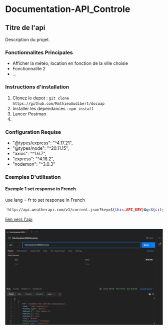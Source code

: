# Documentation-API_Controle
## Titre de l'api
Description du projet. 

### Fonctionnalites Principales
- Afficher la météo, location en fonction de la ville choisie 
- Fonctionnalite 2
- ...

### Instructions d'installation 
1. Clonez le depot : `git clone https://github.com/MathieuAudibert/docuap`
2. Installer les dependances : `npm install`
3. Lancer Postman
4. 

### Configuration Requise 
- "@types/express": "^4.17.21",
- "@types/node": "^20.11.15",
- "axios": "^1.6.7",
- "express": "^4.18.2",
- "nodemon": "^3.0.3"

### Exemples D'utilisation 
#### Exemple 1 set response in French 

use lang = fr to set response in French

```bash
`http://api.weatherapi.com/v1/current.json?key=${this.API_KEY}&q=${city}&lang=fr`
```

[lien vers l'api](https://www.weatherapi.com/)

###

![capture ecran de Paris Depuis Postman](Image.png)